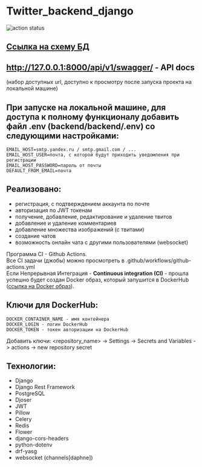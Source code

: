 # Twitter_backend_django
![action status](https://github.com/Aizzzen/twitter_backend_django/actions/workflows/github-actions.yml/badge.svg)

## <a href="https://lucid.app/lucidchart/164f361f-9f76-4375-bf24-557551398f2d/edit?invitationId=inv_50e356ce-5d36-4c81-9a5f-4df08f3e924f&page=0_0#">Ссылка на схему БД</a>

## http://127.0.0.1:8000/api/v1/swagger/ - API docs
(набор доступных url, доступно к просмотру после запуска проекта на локальной машине)

## При запуске на локальной машине, для доступа к полному функционалу добавить файл .env (backend/backend/.env) со следующими настройками:
    EMAIL_HOST=smtp.yandex.ru / smtp.gmail.com / ...
    EMAIL_HOST_USER=почта, с которой будут приходить уведомления при регистрации
    EMAIL_HOST_PASSWORD=пароль от почты
    DEFAULT_FROM_EMAIL=почта

## Реализовано:
- регистрация, с подтверждением аккаунта по почте
- авторизация по JWT токенам
- получение, добавление, редактирование и удаление твитов
- добавление и удаление комментариев
- добавление множества изображений (с твитами)
- создание чатов
- возможность онлайн чата с другими пользователями (websocket)

Программа CI - Github Actions. </br>
Все CI задачи (джобы) можно просмотреть в .github/workflows/github-actions.yml </br>
Если Непрерывная Интеграция - <b>Continuous integration (CI)</b> - прошла успешно
будет создан Docker образ, который запушится в DockerHub (<a href='https://hub.docker.com/repository/docker/gadamurov/twitter_backend_django/general'>ссылка на Docker образ</a>). </br> 

## Ключи для DockerHub:
    DOCKER_CONTAINER_NAME - имя контейнера
    DOCKER_LOGIN - логин DockerHub
    DOCKER_TOKEN - токен авторизации на DockerHub

Добавить ключи: <repository_name> -> Settings -> Secrets and Variables -> actions -> new repository secret

## Технологии:
- Django
- Django Rest Framework
- PostgreSQL
- Djoser
- JWT
- Pillow
- Celery
- Redis
- Flower
- django-cors-headers
- python-dotenv
- drf-yasg
- websocket (channels[daphne])
